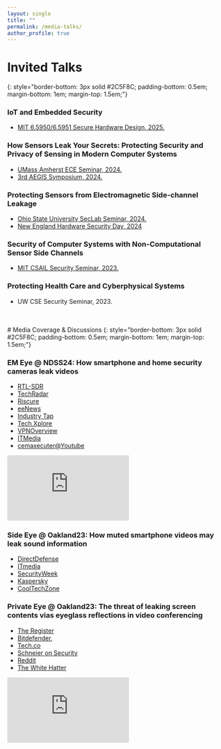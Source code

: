 ```yaml
---
layout: single
title: ""
permalink: /media-talks/
author_profile: true
---
```


# Invited Talks
{: style="border-bottom: 3px solid #2C5F8C; padding-bottom: 0.5em; margin-bottom: 1em; margin-top: 1.5em;"}

### IoT and Embedded Security 
* [MIT 6.5950/6.5951 Secure Hardware Design, 2025.](https://shd.mit.edu/2025/calendar.html)

### How Sensors Leak Your Secrets: Protecting Security and Privacy of Sensing in Modern Computer Systems
* [UMass Amherst ECE Seminar, 2024.](https://www.umass.edu/engineering/events/how-sensors-leak-your-secrets)
* [3rd AEGIS Symposium, 2024.](https://aegis-readers.github.io/)

### Protecting Sensors from Electromagnetic Side-channel Leakage
* [Ohio State University SecLab Seminar, 2024.](https://cse.osu.edu/computer-security-laboratory)
* [New England Hardware Security Day, 2024](https://nehws.org/program/)

### Security of Computer Systems with Non-Computational Sensor Side Channels
* [MIT CSAIL Security Seminar, 2023.](https://calendar.csail.mit.edu/events/269336)

### Protecting Health Care and Cyberphysical Systems 
* UW CSE Security Seminar, 2023. 

<br>
<br>
# Media Coverage & Discussions
{: style="border-bottom: 3px solid #2C5F8C; padding-bottom: 0.5em; margin-bottom: 1em; margin-top: 1.5em;"}

### EM Eye @ NDSS24: How smartphone and home security cameras leak videos

* [RTL-SDR](https://www.rtl-sdr.com/em-eye-eavesdropping-on-security-camera-via-unintentional-rf-emissions/)
* [TechRadar](https://www.techradar.com/pro/anywhere-theres-a-camera-now-theres-a-risk-billions-of-users-at-risk-of-peeping-toms-scientists-devise-incredibly-simple-eavesdropping-system-costing-only-a-few-hundred-dollars)
* [Riscure](https://www.riscure.com/security-highlight-unveiling-em-eye-a-new-vulnerability-in-embedded-cameras/)
* [eeNews](https://www.eenewseurope.com/en/em-eye-emside-channel-eavesdropping-on-embedded-cameras/)
* [Industry Tap](https://www.industrytap.com/em-eye-unveiled-turning-security-cameras-into-spies/71539)
* [Tech Xplore](https://techxplore.com/news/2024-02-camera-hackers-spy-cameras-walls.html)
* [VPNOverview](https://vpnoverview.com/news/this-vulnerability-allows-hackers-to-spy-on-your-devices-cameras-in-real-time-even-through-walls/)
* [ITMedia](https://www.itmedia.co.jp/news/articles/2402/22/news065.html)
* [cemaxecuter@Youtube](https://www.youtube.com/watch?v=4jsxG3-UHBA)

<iframe width="280" height="150" src="https://www.youtube.com/embed/4jsxG3-UHBA?si=kocf2SHfW3qiTCVe" title="YouTube video player" frameborder="0" allow="accelerometer; autoplay; clipboard-write; encrypted-media; gyroscope; picture-in-picture; web-share" referrerpolicy="strict-origin-when-cross-origin" allowfullscreen></iframe>

<br>

### Side Eye @ Oakland23: How muted smartphone videos may leak sound information

* [DirectDefense](https://www.directdefense.com/is-this-thing-on-privacy-and-your-smartphone-microphone/)
* [ITmedia](https://www.itmedia.co.jp/news/articles/2305/22/news058.html)
* [SecurityWeek](https://www.securityweek.com/researchers-extract-sounds-from-still-images-on-smartphone-cameras/)
* [Kaspersky](https://usa.kaspersky.com/blog/side-eye-attack/29182/)
* [CoolTechZone](https://cooltechzone.com/news/audio-extraction-photo-video-smartphone)

### Private Eye @ Oakland23: The threat of leaking screen contents vias eyeglass reflections in video conferencing

* [The Register](https://www.theregister.com/2022/09/17/glasses_reflections_zoom/)
* [Bitdefender](https://www.bitdefender.com/blog/hotforsecurity/reflections-in-your-glasses-can-leak-information-while-youre-on-a-zoom-call/), 
* [Tech.co](https://tech.co/news/eyeglass-reflection-private-data-zoom)
* [Schneier on Security](https://www.schneier.com/blog/archives/2022/09/leaking-screen-information-on-zoom-calls-through-reflections-in-eyeglasses.html)
* [Reddit](https://www.reddit.com/r/blueteamsec/comments/xgggwc/220503971_private_eye_on_the_limits_of_textual/)
* [The White Hatter](https://thewhitehatter.ca/news-show/your-glasses-reflection-shows-whats-on-your-screen/)

<iframe width="280" height="150" src="https://www.youtube.com/embed/9NwziIhFfZo?si=Tt3omNOxeTDn0d3V" title="YouTube video player" frameborder="0" allow="accelerometer; autoplay; clipboard-write; encrypted-media; gyroscope; picture-in-picture; web-share" referrerpolicy="strict-origin-when-cross-origin" allowfullscreen></iframe> 